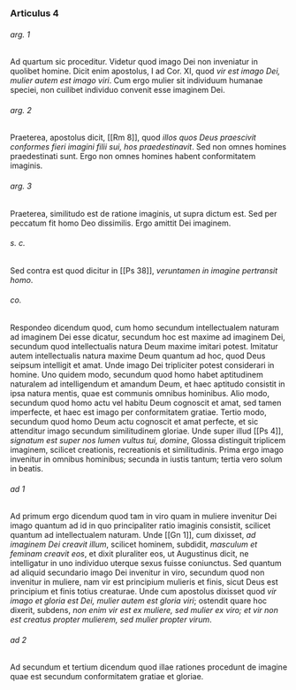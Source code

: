 ### Articulus 4

###### arg. 1
Ad quartum sic proceditur. Videtur quod imago Dei non inveniatur in quolibet homine. Dicit enim apostolus, I ad Cor. XI, quod *vir est imago Dei, mulier autem est imago viri*. Cum ergo mulier sit individuum humanae speciei, non cuilibet individuo convenit esse imaginem Dei.

###### arg. 2
Praeterea, apostolus dicit, [[Rm 8]], quod *illos quos Deus praescivit conformes fieri imagini filii sui, hos praedestinavit*. Sed non omnes homines praedestinati sunt. Ergo non omnes homines habent conformitatem imaginis.

###### arg. 3
Praeterea, similitudo est de ratione imaginis, ut supra dictum est. Sed per peccatum fit homo Deo dissimilis. Ergo amittit Dei imaginem.

###### s. c.
Sed contra est quod dicitur in [[Ps 38]], *veruntamen in imagine pertransit homo*.

###### co.
Respondeo dicendum quod, cum homo secundum intellectualem naturam ad imaginem Dei esse dicatur, secundum hoc est maxime ad imaginem Dei, secundum quod intellectualis natura Deum maxime imitari potest. Imitatur autem intellectualis natura maxime Deum quantum ad hoc, quod Deus seipsum intelligit et amat. Unde imago Dei tripliciter potest considerari in homine. Uno quidem modo, secundum quod homo habet aptitudinem naturalem ad intelligendum et amandum Deum, et haec aptitudo consistit in ipsa natura mentis, quae est communis omnibus hominibus. Alio modo, secundum quod homo actu vel habitu Deum cognoscit et amat, sed tamen imperfecte, et haec est imago per conformitatem gratiae. Tertio modo, secundum quod homo Deum actu cognoscit et amat perfecte, et sic attenditur imago secundum similitudinem gloriae. Unde super illud [[Ps 4]], *signatum est super nos lumen vultus tui, domine*, Glossa distinguit triplicem imaginem, scilicet creationis, recreationis et similitudinis. Prima ergo imago invenitur in omnibus hominibus; secunda in iustis tantum; tertia vero solum in beatis.

###### ad 1
Ad primum ergo dicendum quod tam in viro quam in muliere invenitur Dei imago quantum ad id in quo principaliter ratio imaginis consistit, scilicet quantum ad intellectualem naturam. Unde [[Gn 1]], cum dixisset, *ad imaginem Dei creavit illum*, scilicet hominem, subdidit, *masculum et feminam creavit eos*, et dixit pluraliter eos, ut Augustinus dicit, ne intelligatur in uno individuo uterque sexus fuisse coniunctus. Sed quantum ad aliquid secundario imago Dei invenitur in viro, secundum quod non invenitur in muliere, nam vir est principium mulieris et finis, sicut Deus est principium et finis totius creaturae. Unde cum apostolus dixisset quod *vir imago et gloria est Dei, mulier autem est gloria viri*; ostendit quare hoc dixerit, subdens, *non enim vir est ex muliere, sed mulier ex viro; et vir non est creatus propter mulierem, sed mulier propter virum*.

###### ad 2
Ad secundum et tertium dicendum quod illae rationes procedunt de imagine quae est secundum conformitatem gratiae et gloriae.

